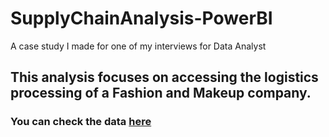 # SupplyChainAnalysis-PowerBI
A case study I made for one of my interviews for Data Analyst

## This analysis focuses on accessing the logistics processing of a Fashion and Makeup company.
### You can check the data [here](https://www.kaggle.com/datasets/harshsingh2209/supply-chain-analysis)


